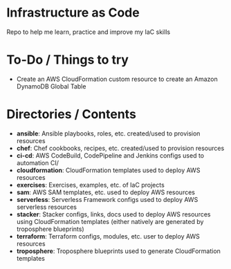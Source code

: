 # Infrastructure as Code
Repo to help me learn, practice and improve my IaC  skills

# To-Do / Things to try
- Create an AWS CloudFormation custom resource to create an Amazon DynamoDB Global Table

# Directories / Contents

- **ansible**: Ansible playbooks, roles, etc. created/used to provision resources
- **chef**: Chef cookbooks, recipes, etc. created/used to provision resources
- **ci-cd**: AWS CodeBuild, CodePipeline and Jenkins configs used to automation CI/
- **cloudformation**: CloudFormation templates used to deploy AWS resources
- **exercises**: Exercises, examples, etc. of IaC projects
- **sam**: AWS SAM templates, etc. used to deploy AWS resources
- **serverless**: Serverless Framework configs used to deploy AWS serverless resources
- **stacker**: Stacker configs, links, docs used to deploy AWS resources using CloudFormation templates (either natively are generated by troposphere blueprints)
- **terraform**: Terraform configs, modules, etc. user to deploy AWS resources
- **troposphere**: Troposphere blueprints used to generate CloudFormation templates

